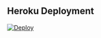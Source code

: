 ## Heroku Deployment
[![Deploy](https://www.herokucdn.com/deploy/button.svg)](https://heroku.com/deploy?template=https://github.com/Ekodu/Tag)
